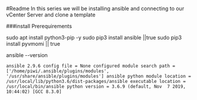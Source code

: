 #Readme
In this series we will be installing ansible and connecting to our vCenter Server and clone a template


###install Prerequirements

sudo apt install python3-pip -y
sudo pip3 install ansible ||true
sudo pip3 install pyvmomi || true

ansible --version

``ansible 2.9.6
  config file = None
  configured module search path = ['/home/piwi/.ansible/plugins/modules', '/usr/share/ansible/plugins/modules']
  ansible python module location = /usr/local/lib/python3.6/dist-packages/ansible
  executable location = /usr/local/bin/ansible
  python version = 3.6.9 (default, Nov  7 2019, 10:44:02) [GCC 8.3.0]``
